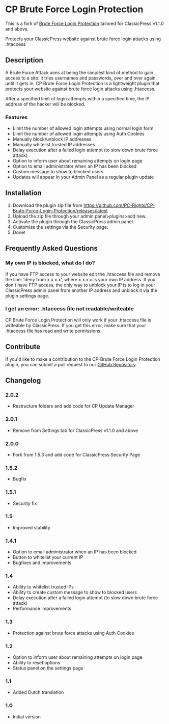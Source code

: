 # CP Brute Force Login Protection

This is a fork of [Brute Force Login Protection](https://github.com/jpkleemans/Brute-Force-Login-Protection/releases) tailored for ClassicPress v1.1.0 and above.

Protects your ClassicPress website against brute force login attacks using .htaccess

## Description
A Brute Force Attack aims at being the simplest kind of method to gain access to a site: it tries usernames and passwords, over and over again, until it gets in.
CP Brute Force Login Protection is a lightweight plugin that protects your website against brute force login attacks using .htaccess.

After a specified limit of login attempts within a specified time, the IP address of the hacker will be blocked.

### Features

* Limit the number of allowed login attempts using normal login form
* Limit the number of allowed login attempts using Auth Cookies
* Manually block/unblock IP addresses
* Manually whitelist trusted IP addresses
* Delay execution after a failed login attempt (to slow down brute force attack)
* Option to inform user about remaining attempts on login page
* Option to email administrator when an IP has been blocked
* Custom message to show to blocked users
* Updates will appear in your Admin Panel as a regular plugin update

## Installation
1. Download the plugin zip file from https://github.com/PC-Rights/CP-Brute-Force-Login-Protection/releases/latest
2. Upload the zip file through your admin panel>plugins>add new.
3. Activate the plugin through the ClassicPress admin panel.
4. Customize the settings via the Security page.
5. Done!

## Frequently Asked Questions
### My own IP is blocked, what do I do?
If you have FTP access to your website edit the .htaccess file and remove the line: 'deny from x.x.x.x', where x.x.x.x is your own IP address.
If you don't have FTP access, the only way to unblock your IP is to log in your ClassicPress admin panel from another IP address and unblock it via the plugin settings page.

### I get an error: .htaccess file not readable/writeable
CP Brute Force Login Protection will only work if your .htaccess file is writeable by ClassicPress. If you get this error, make sure that your .htaccess file has read and write permissions.

## Contribute
If you'd like to make a contribution to the CP-Brute Force Login Protection plugin, you can submit a pull request to our [GitHub Repository](https://github.com/PC-Rights/CP-Brute-Force-Login-Protection/).

## Changelog

### 2.0.2
* Restructure folders and add code for CP Update Manager

### 2.0.1
* Remove from Settings tab for ClassicPress v1.1.0 and above

### 2.0.0
* Fork from 1.5.3 and add code for ClassicPress Security Page

### 1.5.2
* Bugfix

### 1.5.1
* Security fix

### 1.5
* Improved stability

### 1.4.1
* Option to email administrator when an IP has been blocked
* Button to whitelist your current IP
* Bugfixes and improvements

### 1.4
* Ability to whitelist trusted IPs
* Ability to create custom message to show to blocked users
* Delay execution after a failed login attempt (to slow down brute force attack)
* Performance improvements

### 1.3
* Protection against brute force attacks using Auth Cookies

### 1.2
* Option to inform user about remaining attempts on login page
* Ability to reset options
* Status panel on the settings page

### 1.1
* Added Dutch translation

### 1.0
* Initial version
